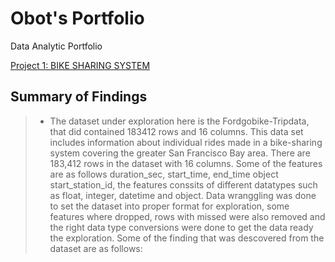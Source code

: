 # Obot's Portfolio
Data Analytic Portfolio

[Project 1: BIKE SHARING SYSTEM](https://github.com/obotnamnso/exploration/commit/0e6400563a15cdebf9d70c188db1d7e06c6a82ed)

## Summary of Findings
>* The dataset under exploration here is the Fordgobike-Tripdata, that did contained 183412 rows and 16 columns. This data set includes information about individual rides made in a bike-sharing system covering the greater San Francisco Bay area. There are 183,412 rows in the dataset with 16 columns. Some of the features are as follows duration_sec, start_time, end_time object start_station_id, the features conssits of different datatypes such as float, integer, datetime and object. Data wranggling was done to set the dataset into proper format for exploration, some features where dropped, rows with missed were also removed and the right data type conversions were done to get the data ready the exploration. Some of the finding that was descovered from the dataset are as follows:

